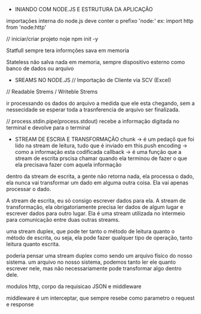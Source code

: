 - INIANDO COM NODE.JS E ESTRUTURA DA APLICAÇÃO

importações interna do node.js deve conter o prefixo 'node:'
ex: import http from 'node:http' 

// iniciar/criar projeto noje
npm init -y


Statfull sempre tera informções sava em memoria

Stateless não salva nada em memoria, sempre dispositivo esterno como banco de dados ou arquivo

- SREAMS NO NODE.JS
// Importação de Cliente via SCV (Excel)

// Readable Strems / Writeble Strems

ir processando os dados do arquivo a medida que ele esta chegando, sem a nessecidade se esperar toda a trasnferencia de arquivo ser finalizada.

// process.stdin.pipe(process.stdout)
recebe a informação digitada no terminal e devolve para o terminal

- STREAM DE ESCRIA E TRANSFORMAÇÃO
chunk -> é um pedaçõ que foi lido na stream de leitura, tudo que é inviado em this.push
encoding -> como a informação esta codificada 
callback -> é uma função que a stream de escrita prscisa chamar quando ela terminou de fazer o que ela precisava fazer com aquela informação

dentro da stream de escrita, a gente não retorna nada, ela processa o dado, ela nunca vai transformar um dado em alguma outra coisa. Ela vai apenas processar o dado.

A stream de escrita, eu só consigo escrever dados para ela. A stream de transformação, ela obrigatoriamente precisa ler dados de algum lugar e escrever dados para outro lugar. Ela é uma stream utilizada no intermeio para comunicação entre duas outras streams. 

uma stream duplex, que pode ter tanto o método de leitura quanto o método de escrita, ou seja, ela pode fazer qualquer tipo de operação, tanto leitura quanto escrita.

poderia pensar uma stream duplex como sendo um arquivo físico do nosso sistema. um arquivo no nosso sistema, podemos tanto ler ele quanto escrever nele, mas não necessariamente pode transformar algo dentro dele.

modulos http, corpo da requisicao JSON e middleware

middleware é um interceptar, que sempre resebe como parametro o request e response